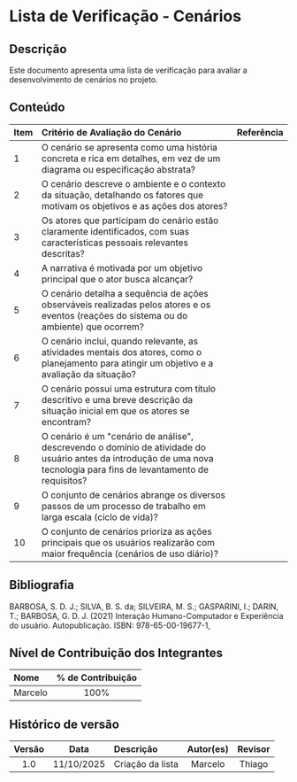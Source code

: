 # Lista de Verificação - Cenários

## Descrição
Este documento apresenta uma lista de verificação  para avaliar a  desenvolvimento de cenários no projeto.

## Conteúdo

| Item | Critério de Avaliação do Cenário | Referência |
| :--- | :--- | :--- |
| 1 | O cenário se apresenta como uma história concreta e rica em detalhes, em vez de um diagrama ou especificação abstrata? | |
| 2 | O cenário descreve o ambiente e o contexto da situação, detalhando os fatores que motivam os objetivos e as ações dos atores? | |
| 3 | Os atores que participam do cenário estão claramente identificados, com suas características pessoais relevantes descritas? | |
| 4 | A narrativa é motivada por um objetivo principal que o ator busca alcançar? |  |
| 5 | O cenário detalha a sequência de ações observáveis realizadas pelos atores e os eventos (reações do sistema ou do ambiente) que ocorrem? |  |
| 6 | O cenário inclui, quando relevante, as atividades mentais dos atores, como o planejamento para atingir um objetivo e a avaliação da situação? | |
| 7 | O cenário possui uma estrutura com título descritivo e uma breve descrição da situação inicial em que os atores se encontram? | |
| 8 | O cenário é um "cenário de análise", descrevendo o domínio de atividade do usuário antes da introdução de uma nova tecnologia para fins de levantamento de requisitos? | |
| 9 | O conjunto de cenários abrange os diversos passos de um processo de trabalho em larga escala (ciclo de vida)? | |
| 10 | O conjunto de cenários prioriza as ações principais que os usuários realizarão com maior frequência (cenários de uso diário)? | |

## Bibliografia

BARBOSA, S. D. J.; SILVA, B. S. da; SILVEIRA, M. S.; GASPARINI, I.; DARIN, T.; BARBOSA, G. D. J. (2021) Interação Humano-Computador e Experiência do usuário. Autopublicação. ISBN: 978-65-00-19677-1,

## Nível de Contribuição dos Integrantes

| Nome | % de Contribuição |
| :--- | :---------------: |
|   Marcelo   |         100%     |

## Histórico de versão

| Versão | Data | Descrição | Autor(es) | Revisor |
| :----: | :--: | :-------- | :-------: | :-----: |
|     1.0   |    11/10/2025  |   Criação da lista       |     Marcelo       |      Thiago  |
